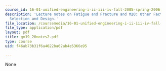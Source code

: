 ```yaml
---
course_id: 16-01-unified-engineering-i-ii-iii-iv-fall-2005-spring-2006
description: 'Lecture notes on Fatigue and Fracture and M20: Other Factors in Materials
  Selection and Design.'
file_location: /coursemedia/16-01-unified-engineering-i-ii-iii-iv-fall-2005-spring-2006/f46ab73b31f6a4622ba62ab4e5366e95_gm19_20notes2.pdf
file_type: application/pdf
layout: pdf
title: gm19_20notes2.pdf
type: course
uid: f46ab73b31f6a4622ba62ab4e5366e95

---
```

None
